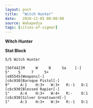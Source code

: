 ```yaml
---
layout: post
title:  "Witch Hunter"
date:   2020-12-05 00:00:00
source: Wahapedia
tags: [cities-of-sigmar]
---
```


**Witch Hunter**

**Stat Block**
```
5/5 Witch Hunter
```

```
[56f442]M     W     B     Sa    [-]
5"    5     7     5+    
[e85545]Weapons[-]
[c6c930]Baroque Pistol[-]
9"     A:1    H:3+   W:3+   R:-1   D:1   
[c6c930]Blessed Rapier[-]
1"     A:4    H:3+   W:4+   R:-    D:1   
[c6c930]Silver Greatsword[-]
1"     A:3    H:3+   W:3+   R:-1   D:1   
```
    